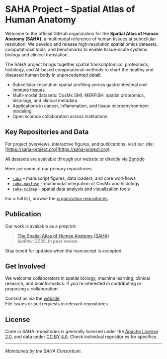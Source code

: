 # SAHA Project – Spatial Atlas of Human Anatomy

Welcome to the official GitHub organization for the **Spatial Atlas of Human Anatomy (SAHA)**, a multimodal reference of human tissues at subcellular resolution. We develop and release high-resolution spatial omics datasets, computational tools, and benchmarks to enable tissue-scale systems biology and clinical translation. 

The SAHA project brings together spatial transcriptomics, proteomics, histology, and AI-based computational methods to chart the healthy and diseased human body in unprecedented detail.
- Subcellular-resolution spatial profiling across gastrointestinal and immune tissues  
- Multi-modal datasets: CosMx SMI, MERFISH, spatial proteomics, histology, and clinical metadata  
- Applications in cancer, inflammation, and tissue microenvironment modeling  
- Open science collaboration across institutions



## Key Repositories and Data

For project overviews, interactive figures, and publications, visit our site: [https://saha-project.org](https://saha-project.org). 

All datasets are available through our website or directly via [Zenodo](https://zenodo.org/communities/saha-project)

Here are some of our primary repositories:

- [`saha`](https://github.com/saha-project/saha) – manuscript figures, data loaders, and core workflows  
- [`saha-maxfuse`](https://github.com/saha-project/saha-maxfuse) – multimodal integration of CosMx and histology  
- [`saha-scimap`](https://github.com/saha-project/saha-scimap) – spatial data analysis and visualization tools  

For a full list, browse the [organization repositories](https://github.com/saha-project).

## Publication

Our work is available as a preprint:

> [The Spatial Atlas of Human Anatomy (SAHA)](https://www.biorxiv.org/content/10.1101/2025.06.16.658716v2)  
> *bioRxiv*, 2025. In peer review.

Stay tuned for updates when the manuscript is accepted.

## Get Involved

We welcome collaborators in spatial biology, machine learning, clinical research, and bioinformatics. If you're interested in contributing or proposing a collaboration:

Contact us via the [website](https://saha-project.org#contact)  
File issues or pull requests in relevant repositories  

## License

Code in SAHA repositories is generally licensed under the [Apache License 2.0](https://www.apache.org/licenses/LICENSE-2.0), and data under [CC BY 4.0](https://creativecommons.org/licenses/by/4.0/). Check individual repositories for specifics.

---
*Maintained by the SAHA Consortium.*

